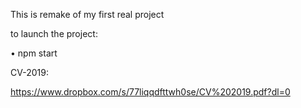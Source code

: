 This is remake of my first real project

to launch the project:

• npm start

CV-2019:

https://www.dropbox.com/s/77liqqdfttwh0se/CV%202019.pdf?dl=0
